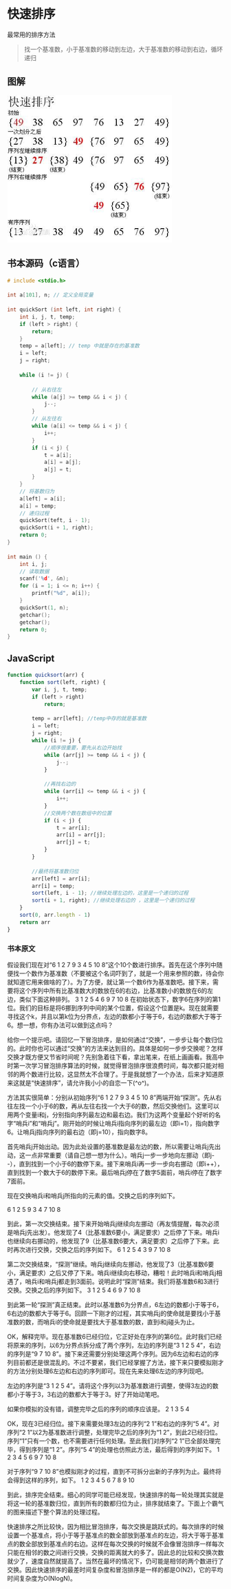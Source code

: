 # 快速排序

最常用的排序方法
> 找一个基准数，小于基准数的移动到左边，大于基准数的移动到右边，循环递归

## 图解

![快速排序](../../images/maopao.jpg)

## 书本源码（c语言）

```c
# include <stdio.h>

int a[101], n; // 定义全局变量

int quickSort (int left, int right) {
    int i, j, t, temp;
    if (left > right) {
        return;
    }
    temp = a[left]; // temp 中就是存在的基准数
    i = left;
    j = right;

    while (i != j) {

        // 从右往左
        while (a[j] >= temp && i < j) {
            j--;
        }
        // 从左往右
        while (a[i] <= temp && i < j) {
            i++;
        }
        if (i < j) {
            t = a[i];
            a[i] = a[j];
            a[j] = t;
        }
    }
    // 将基数归为
    a[left] = a[i];
    a[i] = temp;
    // 递归过程
    quickSort(teft, i - 1);
    quickSort(i + 1, right);
    return 0;
}

int main () {
    int i, j;
    // 读取数据
    scanf('%d', &n);
    for (i = 1; i <= n; i++) {
        printf("%d", a[i]);
    }
    quickSort(1, n);
    getchar();
    getchar();
    return 0;
}
```

## JavaScript

```javascript
function quicksort(arr) {
    function sort(left, right) {
        var i, j, t, temp;
        if (left > right)
            return;

        temp = arr[left]; //temp中存的就是基准数
        i = left;
        j = right;
        while (i != j) {
            //顺序很重要，要先从右边开始找
            while (arr[j] >= temp && i < j) {
                j--;
            }

            //再找右边的
            while (arr[i] <= temp && i < j) {
                i++;
            }
            //交换两个数在数组中的位置
            if (i < j) {
                t = arr[i];
                arr[i] = arr[j];
                arr[j] = t;
            }
        }

        //最终将基准数归位
        arr[left] = arr[i];
        arr[i] = temp;
        sort(left, i - 1); //继续处理左边的，这里是一个递归的过程
        sort(i + 1, right); //继续处理右边的 ，这里是一个递归的过程
    }
    sort(0, arr.length - 1)
    return arr
}
```

### 书本原文

假设我们现在对“6  1  2 7  9  3  4  5 10  8”这个10个数进行排序。首先在这个序列中随便找一个数作为基准数（不要被这个名词吓到了，就是一个用来参照的数，待会你就知道它用来做啥的了）。为了方便，就让第一个数6作为基准数吧。接下来，需要将这个序列中所有比基准数大的数放在6的右边，比基准数小的数放在6的左边，类似下面这种排列。
       3  1  2 5  4  6  9 7  10  8
 在初始状态下，数字6在序列的第1位。我们的目标是将6挪到序列中间的某个位置，假设这个位置是k。现在就需要寻找这个k，并且以第k位为分界点，左边的数都小于等于6，右边的数都大于等于6。想一想，你有办法可以做到这点吗？
 
给你一个提示吧。请回忆一下冒泡排序，是如何通过“交换”，一步步让每个数归位的。此时你也可以通过“交换”的方法来达到目的。具体是如何一步步交换呢？怎样交换才既方便又节省时间呢？先别急着往下看，拿出笔来，在纸上画画看。我高中时第一次学习冒泡排序算法的时候，就觉得冒泡排序很浪费时间，每次都只能对相邻的两个数进行比较，这显然太不合理了。于是我就想了一个办法，后来才知道原来这就是“快速排序”，请允许我小小的自恋一下(^o^)。

方法其实很简单：分别从初始序列“6  1  2 7  9  3  4  5 10  8”两端开始“探测”。先从右往左找一个小于6的数，再从左往右找一个大于6的数，然后交换他们。这里可以用两个变量i和j，分别指向序列最左边和最右边。我们为这两个变量起个好听的名字“哨兵i”和“哨兵j”。刚开始的时候让哨兵i指向序列的最左边（即i=1），指向数字6。让哨兵j指向序列的最右边（即j=10），指向数字8。

首先哨兵j开始出动。因为此处设置的基准数是最左边的数，所以需要让哨兵j先出动，这一点非常重要（请自己想一想为什么）。哨兵j一步一步地向左挪动（即j--），直到找到一个小于6的数停下来。接下来哨兵i再一步一步向右挪动（即i++），直到找到一个数大于6的数停下来。最后哨兵j停在了数字5面前，哨兵i停在了数字7面前。

现在交换哨兵i和哨兵j所指向的元素的值。交换之后的序列如下。

6  1  2  5  9 3  4  7  10  8

到此，第一次交换结束。接下来开始哨兵j继续向左挪动（再友情提醒，每次必须是哨兵j先出发）。他发现了4（比基准数6要小，满足要求）之后停了下来。哨兵i也继续向右挪动的，他发现了9（比基准数6要大，满足要求）之后停了下来。此时再次进行交换，交换之后的序列如下。
6  1  2 5  4  3  9  7 10  8

第二次交换结束，“探测”继续。哨兵j继续向左挪动，他发现了3（比基准数6要小，满足要求）之后又停了下来。哨兵i继续向右移动，糟啦！此时哨兵i和哨兵j相遇了，哨兵i和哨兵j都走到3面前。说明此时“探测”结束。我们将基准数6和3进行交换。交换之后的序列如下。
3  1 2  5  4  6  9 7  10  8

到此第一轮“探测”真正结束。此时以基准数6为分界点，6左边的数都小于等于6，6右边的数都大于等于6。回顾一下刚才的过程，其实哨兵j的使命就是要找小于基准数的数，而哨兵i的使命就是要找大于基准数的数，直到i和j碰头为止。

OK，解释完毕。现在基准数6已经归位，它正好处在序列的第6位。此时我们已经将原来的序列，以6为分界点拆分成了两个序列，左边的序列是“3  1 2  5  4”，右边的序列是“9  7  10  8”。接下来还需要分别处理这两个序列。因为6左边和右边的序列目前都还是很混乱的。不过不要紧，我们已经掌握了方法，接下来只要模拟刚才的方法分别处理6左边和右边的序列即可。现在先来处理6左边的序列现吧。

左边的序列是“3  1  2 5  4”。请将这个序列以3为基准数进行调整，使得3左边的数都小于等于3，3右边的数都大于等于3。好了开始动笔吧。

如果你模拟的没有错，调整完毕之后的序列的顺序应该是。
2  1  3  5  4

OK，现在3已经归位。接下来需要处理3左边的序列“2 1”和右边的序列“5 4”。对序列“2 1”以2为基准数进行调整，处理完毕之后的序列为“1 2”，到此2已经归位。序列“1”只有一个数，也不需要进行任何处理。至此我们对序列“2 1”已全部处理完毕，得到序列是“1 2”。序列“5 4”的处理也仿照此方法，最后得到的序列如下。
1  2  3 4  5  6 9  7  10  8

对于序列“9  7  10  8”也模拟刚才的过程，直到不可拆分出新的子序列为止。最终将会得到这样的序列，如下。
1  2  3 4  5  6  7  8 9  10

到此，排序完全结束。细心的同学可能已经发现，快速排序的每一轮处理其实就是将这一轮的基准数归位，直到所有的数都归位为止，排序就结束了。下面上个霸气的图来描述下整个算法的处理过程。

快速排序之所比较快，因为相比冒泡排序，每次交换是跳跃式的。每次排序的时候设置一个基准点，将小于等于基准点的数全部放到基准点的左边，将大于等于基准点的数全部放到基准点的右边。这样在每次交换的时候就不会像冒泡排序一样每次只能在相邻的数之间进行交换，交换的距离就大的多了。因此总的比较和交换次数就少了，速度自然就提高了。当然在最坏的情况下，仍可能是相邻的两个数进行了交换。因此快速排序的最差时间复杂度和冒泡排序是一样的都是O(N2)，它的平均时间复杂度为O(NlogN)。